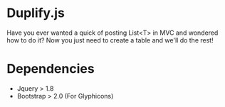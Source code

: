 # Duplify.js
Have you ever wanted a quick of posting List&lt;T> in MVC and wondered how to do it? Now you just need to create a table and we'll do the rest!

# Dependencies

- Jquery > 1.8
- Bootstrap > 2.0 (For Glyphicons)

